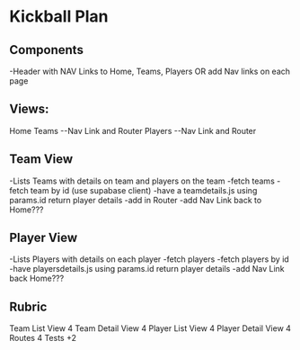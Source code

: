 # Kickball Plan

## Components

-Header with NAV Links to Home, Teams, Players OR add Nav links on each page

## Views:

Home
Teams --Nav Link and Router
Players --Nav Link and Router

## Team View

-Lists Teams with details on team and players on the team
-fetch teams
-fetch team by id (use supabase client)
-have a teamdetails.js using params.id return player details
-add in Router
-add Nav Link back to Home???

## Player View

-Lists Players with details on each player
-fetch players
-fetch players by id
-have playersdetails.js using params.id return player details
-add Nav Link back Home???

## Rubric

Team List View 4
Team Detail View 4
Player List View 4
Player Detail View 4
Routes 4
Tests +2

